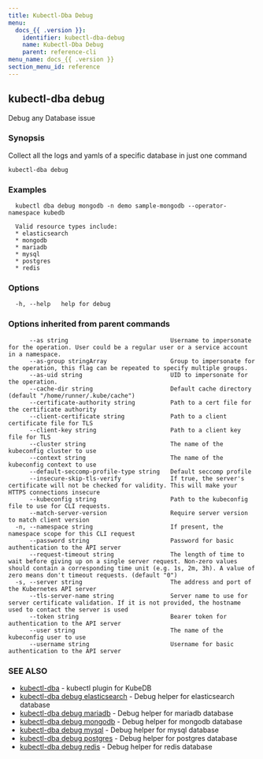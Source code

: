 ```yaml
---
title: Kubectl-Dba Debug
menu:
  docs_{{ .version }}:
    identifier: kubectl-dba-debug
    name: Kubectl-Dba Debug
    parent: reference-cli
menu_name: docs_{{ .version }}
section_menu_id: reference
---
```

## kubectl-dba debug

Debug any Database issue

### Synopsis

Collect all the logs and yamls of a specific database in just one command

```
kubectl-dba debug
```

### Examples

```
  kubectl dba debug mongodb -n demo sample-mongodb --operator-namespace kubedb
  
  Valid resource types include:
  * elasticsearch
  * mongodb
  * mariadb
  * mysql
  * postgres
  * redis
```

### Options

```
  -h, --help   help for debug
```

### Options inherited from parent commands

```
      --as string                             Username to impersonate for the operation. User could be a regular user or a service account in a namespace.
      --as-group stringArray                  Group to impersonate for the operation, this flag can be repeated to specify multiple groups.
      --as-uid string                         UID to impersonate for the operation.
      --cache-dir string                      Default cache directory (default "/home/runner/.kube/cache")
      --certificate-authority string          Path to a cert file for the certificate authority
      --client-certificate string             Path to a client certificate file for TLS
      --client-key string                     Path to a client key file for TLS
      --cluster string                        The name of the kubeconfig cluster to use
      --context string                        The name of the kubeconfig context to use
      --default-seccomp-profile-type string   Default seccomp profile
      --insecure-skip-tls-verify              If true, the server's certificate will not be checked for validity. This will make your HTTPS connections insecure
      --kubeconfig string                     Path to the kubeconfig file to use for CLI requests.
      --match-server-version                  Require server version to match client version
  -n, --namespace string                      If present, the namespace scope for this CLI request
      --password string                       Password for basic authentication to the API server
      --request-timeout string                The length of time to wait before giving up on a single server request. Non-zero values should contain a corresponding time unit (e.g. 1s, 2m, 3h). A value of zero means don't timeout requests. (default "0")
  -s, --server string                         The address and port of the Kubernetes API server
      --tls-server-name string                Server name to use for server certificate validation. If it is not provided, the hostname used to contact the server is used
      --token string                          Bearer token for authentication to the API server
      --user string                           The name of the kubeconfig user to use
      --username string                       Username for basic authentication to the API server
```

### SEE ALSO

* [kubectl-dba](/docs/reference/cli/kubectl-dba.md)	 - kubectl plugin for KubeDB
* [kubectl-dba debug elasticsearch](/docs/reference/cli/kubectl-dba_debug_elasticsearch.md)	 - Debug helper for elasticsearch database
* [kubectl-dba debug mariadb](/docs/reference/cli/kubectl-dba_debug_mariadb.md)	 - Debug helper for mariadb database
* [kubectl-dba debug mongodb](/docs/reference/cli/kubectl-dba_debug_mongodb.md)	 - Debug helper for mongodb database
* [kubectl-dba debug mysql](/docs/reference/cli/kubectl-dba_debug_mysql.md)	 - Debug helper for mysql database
* [kubectl-dba debug postgres](/docs/reference/cli/kubectl-dba_debug_postgres.md)	 - Debug helper for postgres database
* [kubectl-dba debug redis](/docs/reference/cli/kubectl-dba_debug_redis.md)	 - Debug helper for redis database

